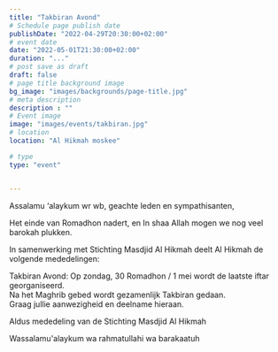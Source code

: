 ```yaml
---
title: "Takbiran Avond"
# Schedule page publish date
publishDate: "2022-04-29T20:30:00+02:00"
# event date
date: "2022-05-01T21:30:00+02:00"
duration: "..."
# post save as draft
draft: false
# page title background image
bg_image: "images/backgrounds/page-title.jpg"
# meta description
description : ""
# Event image
image: "images/events/takbiran.jpg"
# location
location: "Al Hikmah moskee"

# type
type: "event"


---
```


Assalamu ‘alaykum wr wb, geachte leden en sympathisanten,

Het einde van Romadhon nadert, en In shaa Allah mogen we nog veel barokah plukken.

In samenwerking met
Stichting Masdjid Al Hikmah deelt Al Hikmah de volgende mededelingen:

Takbiran Avond:
Op zondag, 30 Romadhon / 1 mei wordt  de laatste iftar  georganiseerd.<br/>
Na het Maghrib gebed wordt gezamenlijk Takbiran gedaan.<br/>
Graag jullie aanwezigheid en deelname hieraan.

Aldus mededeling van de Stichting Masdjid Al Hikmah 

Wassalamu'alaykum wa rahmatullahi wa barakaatuh

